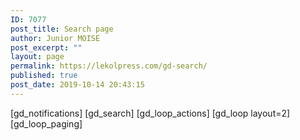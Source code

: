 ```yaml
---
ID: 7077
post_title: Search page
author: Junior MOISE
post_excerpt: ""
layout: page
permalink: https://lekolpress.com/gd-search/
published: true
post_date: 2019-10-14 20:43:15
---
```

[gd_notifications]
[gd_search]
[gd_loop_actions]
[gd_loop layout=2]
[gd_loop_paging]